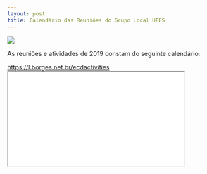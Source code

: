 ```yaml
---
layout: post
title: Calendário das Reuniões do Grupo Local UFES
---
```



<img src="{{ site.baseurl }}/images/calendario-reunioes.jpg" class="fit image">

<p>As reuniões e atividades de 2019 constam do seguinte calendário:</p>
<a href="https://l.borges.net.br/ecdactivities">https://l.borges.net.br/ecdactivities</a>

<iframe width="400" height="215" src="/calendario/"></iframe>
